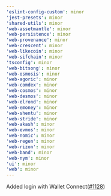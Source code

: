 ```yaml
---
'eslint-config-custom': minor
'jest-presets': minor
'shared-utils': minor
'web-assetmantle': minor
'web-persistence': minor
'web-provenance': minor
'web-crescent': minor
'web-likecoin': minor
'web-sifchain': minor
'tsconfig': minor
'web-bitsong': minor
'web-osmosis': minor
'web-agoric': minor
'web-comdex': minor
'web-cosmos': minor
'web-desmos': minor
'web-elrond': minor
'web-emoney': minor
'web-shentu': minor
'web-stride': minor
'web-akash': minor
'web-evmos': minor
'web-nomic': minor
'web-regen': minor
'web-rizon': minor
'web-band': minor
'web-nym': minor
'ui': minor
'web': minor
---
```


Added login with Wallet Connect([\#1128](https://github.com/forbole/big-dipper-2.0-cosmos/pull/1128))
